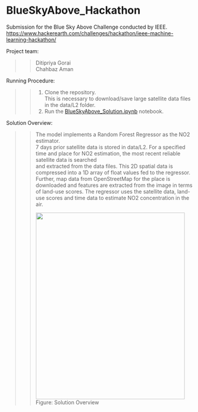 # BlueSkyAbove_Hackathon
Submission for the Blue Sky Above Challenge conducted by IEEE. <br />
https://www.hackerearth.com/challenges/hackathon/ieee-machine-learning-hackathon/

Project team: 
>> Ditipriya Gorai <br />
>> Chahbaz Aman

Running Procedure:
>> 1. Clone the repository.<br />
>>    This is necessary to download/save large satellite data files in the data/L2 folder.
>> 2. Run the [BlueSkyAbove_Solution.ipynb](https://github.com/Chahbaz-Aman/BlueSkyAbove_Hackathon/blob/main/BlueSkyAbove_Solution.ipynb) notebook.

Solution Overview:
>> The model implements a Random Forest Regressor as the NO2 estimator. <br />
>> 7 days prior satellite data is stored in data/L2. For a specified time and place for NO2 estimation, the most recent reliable satellite data is searched <br />
>> and extracted from the data files. This 2D spatial data is compressed into a 1D array of float values fed to the regressor.
>> Further, map data from OpenStreetMap for the place is downloaded and features are extracted from the image in terms of land-use scores.
>> The regressor uses the satellite data, land-use scores and time data to estimate NO2 concentration in the air. 
>> 
>> <img src="https://user-images.githubusercontent.com/87090353/151754048-13408859-2d64-416f-830a-aaf94a87b762.png" style="float:center" height="500" width="400"> <br />
>> Figure: Solution Overview

